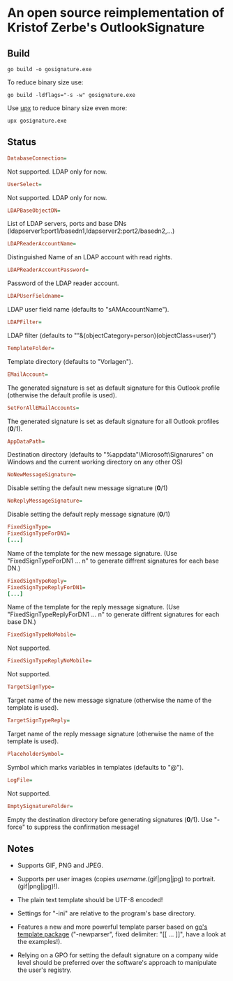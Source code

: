 # An open source reimplementation of Kristof Zerbe's OutlookSignature

## Build

```console
go build -o gosignature.exe
```

To reduce binary size use:

```console
go build -ldflags="-s -w" gosignature.exe
```

Use [upx](https://upx.github.io) to reduce binary size even more:

```console
upx gosignature.exe
```

## Status

```ini
DatabaseConnection=
```

Not supported. LDAP only for now.

```ini
UserSelect=
```

Not supported. LDAP only for now.

```ini
LDAPBaseObjectDN=
```

List of LDAP servers, ports and base DNs (ldapserver1:port1/basedn1,ldapserver2:port2/basedn2,...)

```ini
LDAPReaderAccountName=
```

Distinguished Name of an LDAP account with read rights.

```ini
LDAPReaderAccountPassword=
```

Password of the LDAP reader account.

```ini
LDAPUserFieldname=
```

LDAP user field name (defaults to "sAMAccountName").

```ini
LDAPFilter=
```

LDAP filter (defaults to ""&(objectCategory=person)(objectClass=user)")

```ini
TemplateFolder=
```

Template directory (defaults to "Vorlagen").

```ini
EMailAccount=
```

The generated signature is set as default signature for this Outlook profile (otherwise the default profile is used).

```ini
SetForAllEMailAccounts=
```

The generated signature is set as default signature for all Outlook profiles (**0**/1).

```ini
AppDataPath=
```

Destination directory (defaults to "%appdata"\Microsoft\Signarures" on Windows and the current working directory on any other OS)

```ini
NoNewMessageSignature=
```

Disable setting the default new message signature (**0**/1)

```ini
NoReplyMessageSignature=
```

Disable setting the default reply message signature (**0**/1)

```ini
FixedSignType=
FixedSignTypeForDN1=
[...]
```

Name of the template for the new message signature. (Use "FixedSignTypeForDN1 ... n" to generate diffrent signatures for each base DN.)

```ini
FixedSignTypeReply=
FixedSignTypeReplyForDN1=
[...]
```

Name of the template for the reply message signature. (Use "FixedSignTypeReplyForDN1 ... n" to generate diffrent signatures for each base DN.)

```ini
FixedSignTypeNoMobile=
```

Not supported.

```ini
FixedSignTypeReplyNoMobile=
```

Not supported.

```ini
TargetSignType=
```

Target name of the new message signature (otherwise the name of the template is used).

```ini
TargetSignTypeReply=
```

Target name of the reply message signature (otherwise the name of the template is used).

```ini
PlaceholderSymbol=
```

Symbol which marks variables in templates (defaults to "@").

```ini
LogFile=
```

Not supported.

```ini
EmptySignatureFolder=
```

Empty the destination directory before generating signatures (**0**/1). Use "-force" to suppress the confirmation message!

## Notes

* Supports GIF, PNG and JPEG.

* Supports per user images (copies *username*.(gif|png|jpg) to portrait.(gif|png|jpg)!).

* The plain text template should be UTF-8 encoded!

* Settings for "-ini" are relative to the program's base directory.

* Features a new and more powerful template parser based on [go's template package](https://golang.org/pkg/text/template/) ("-newparser", fixed delimiter: "[[ ... ]]", have a look at the examples!).

* Relying on a GPO for setting the default signature on a company wide level should be preferred over the software's approach to manipulate the user's registry.
